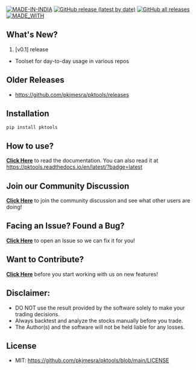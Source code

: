 [![MADE-IN-INDIA](https://img.shields.io/badge/MADE%20WITH%20%E2%9D%A4%20IN-INDIA-orange?style=for-the-badge)](https://en.wikipedia.org/wiki/India) [![GitHub release (latest by date)](https://img.shields.io/github/v/release/pkjmesra/pktools?style=for-the-badge)](#) [![GitHub all releases](https://img.shields.io/github/downloads/pkjmesra/pktools/total?color=Green&label=Downloads&style=for-the-badge)](#) [![MADE_WITH](https://img.shields.io/badge/BUILT%20USING-PYTHON-yellow?style=for-the-badge&logo=python&logoColor=yellow)](https://www.python.org/)

## What's New?
1. [v0.1] release
* Toolset for day-to-day usage in various repos

## Older Releases
* https://github.com/pkjmesra/pktools/releases

## Installation

```
pip install pktools
```

## How to use?

[**Click Here**](https://github.com/pkjmesra/pktools) to read the documentation. You can also read it at https://pktools.readthedocs.io/en/latest/?badge=latest

## Join our Community Discussion

[**Click Here**](https://github.com/pkjmesra/pktools/discussions) to join the community discussion and see what other users are doing!

## Facing an Issue? Found a Bug?

[**Click Here**](https://github.com/pkjmesra/pktools/issues/new/choose) to open an Issue so we can fix it for you!

## Want to Contribute?

[**Click Here**](https://github.com/pkjmesra/pktools/blob/main/CONTRIBUTING.md) before you start working with us on new features!

## Disclaimer:
* DO NOT use the result provided by the software solely to make your trading decisions.
* Always backtest and analyze the stocks manually before you trade.
* The Author(s) and the software will not be held liable for any losses.

## License
* MIT: https://github.com/pkjmesra/pktools/blob/main/LICENSE
